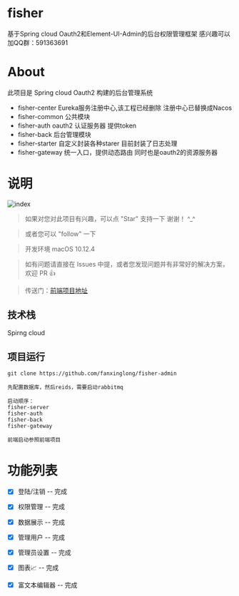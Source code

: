 # fisher
基于Spring cloud Oauth2和Element-UI-Admin的后台权限管理框架
感兴趣可以加QQ群：591363691
# About

此项目是 Spring cloud Oauth2 构建的后台管理系统

- fisher-center Eureka服务注册中心,该工程已经删除
  注册中心已替换成Nacos
- fisher-common 公共模块
- fisher-auth  oauth2 认证服务器 提供token
- fisher-back 后台管理模块
- fisher-starter 自定义封装各种starer 目前封装了日志处理
- fisher-gateway 统一入口，提供动态路由 同时也是oauth2的资源服务器


# 说明
![index](https://github.com/YuKongEr/panda/blob/master/imgs/code.png)

>  如果对您对此项目有兴趣，可以点 "Star" 支持一下 谢谢！ ^_^

>  或者您可以 "follow" 一下

>  开发环境 macOS 10.12.4 

>  如有问题请直接在 Issues 中提，或者您发现问题并有非常好的解决方案，欢迎 PR 👍

>  传送门：[前端项目地址](https://github.com/fanxinglong/fisher-admin) 

## 技术栈
Spirng cloud

## 项目运行


```
git clone https://github.com/fanxinglong/fisher-admin

先配置数据库，然后reids，需要启动rabbitmq

启动顺序：
fisher-server
fisher-auth
fisher-back
fisher-gateway

前端启动参照前端项目

```

# 功能列表

- [x] 登陆/注销 -- 完成
- [x] 权限管理 -- 完成
- [x] 数据展示 -- 完成
- [x] 管理用户 -- 完成
- [x] 管理员设置 -- 完成
- [x] 图表📈 -- 完成
- [x] 富文本编辑器 -- 完成

